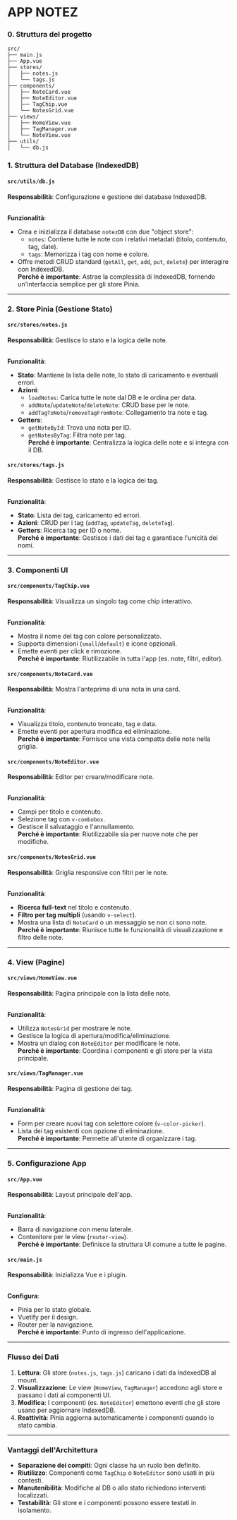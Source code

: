 # **APP NOTEZ**

### **0\. Struttura del progetto**

```
src/
├── main.js
├── App.vue
├── stores/
│   ├── notes.js
│   └── tags.js
├── components/
│   ├── NoteCard.vue
│   ├── NoteEditor.vue
│   ├── TagChip.vue
│   └── NotesGrid.vue
├── views/
│   ├── HomeView.vue
│   ├── TagManager.vue
│   └── NoteView.vue
├── utils/
│   └── db.js
```

### **1\. Struttura del Database (IndexedDB)**

#### `src/utils/db.js`

**Responsabilità**: Configurazione e gestione del database IndexedDB.  
 

**Funzionalità**:

*   Crea e inizializza il database `notezDB` con due "object store":
    *   `notes`: Contiene tutte le note con i relativi metadati (titolo, contenuto, tag, date).
    *   `tags`: Memorizza i tag con nome e colore.
*   Offre metodi CRUD standard (`getAll`, `get`, `add`, `put`, `delete`) per interagire con IndexedDB.  
    **Perché è importante**: Astrae la complessità di IndexedDB, fornendo un'interfaccia semplice per gli store Pinia.

---

### **2\. Store Pinia (Gestione Stato)**

#### `src/stores/notes.js`

**Responsabilità**: Gestisce lo stato e la logica delle note.  
 

**Funzionalità**:

*   **Stato**: Mantiene la lista delle note, lo stato di caricamento e eventuali errori.
*   **Azioni**:
    *   `loadNotes`: Carica tutte le note dal DB e le ordina per data.
    *   `addNote`/`updateNote`/`deleteNote`: CRUD base per le note.
    *   `addTagToNote`/`removeTagFromNote`: Collegamento tra note e tag.
*   **Getters**:
    *   `getNoteById`: Trova una nota per ID.
    *   `getNotesByTag`: Filtra note per tag.  
        **Perché è importante**: Centralizza la logica delle note e si integra con il DB.

#### `src/stores/tags.js`

**Responsabilità**: Gestisce lo stato e la logica dei tag.  
 

**Funzionalità**:

*   **Stato**: Lista dei tag, caricamento ed errori.
*   **Azioni**: CRUD per i tag (`addTag`, `updateTag`, `deleteTag`).
*   **Getters**: Ricerca tag per ID o nome.  
    **Perché è importante**: Gestisce i dati dei tag e garantisce l'unicità dei nomi.

---

### **3\. Componenti UI**

#### `src/components/TagChip.vue`

**Responsabilità**: Visualizza un singolo tag come chip interattivo.  
 

**Funzionalità**:

*   Mostra il nome del tag con colore personalizzato.
*   Supporta dimensioni (`small`/`default`) e icone opzionali.
*   Emette eventi per click e rimozione.  
    **Perché è importante**: Riutilizzabile in tutta l'app (es. note, filtri, editor).

#### `src/components/NoteCard.vue`

**Responsabilità**: Mostra l'anteprima di una nota in una card.  
 

**Funzionalità**:

*   Visualizza titolo, contenuto troncato, tag e data.
*   Emette eventi per apertura modifica ed eliminazione.  
    **Perché è importante**: Fornisce una vista compatta delle note nella griglia.

#### `src/components/NoteEditor.vue`

**Responsabilità**: Editor per creare/modificare note.  
 

**Funzionalità**:

*   Campi per titolo e contenuto.
*   Selezione tag con `v-combobox`.
*   Gestisce il salvataggio e l'annullamento.  
    **Perché è importante**: Riutilizzabile sia per nuove note che per modifiche.

#### `src/components/NotesGrid.vue`

**Responsabilità**: Griglia responsive con filtri per le note.  
 

**Funzionalità**:

*   **Ricerca full-text** nel titolo e contenuto.
*   **Filtro per tag multipli** (usando `v-select`).
*   Mostra una lista di `NoteCard` o un messaggio se non ci sono note.  
    **Perché è importante**: Riunisce tutte le funzionalità di visualizzazione e filtro delle note.

---

### **4\. View (Pagine)**

#### `src/views/HomeView.vue`

**Responsabilità**: Pagina principale con la lista delle note.  
 

**Funzionalità**:

*   Utilizza `NotesGrid` per mostrare le note.
*   Gestisce la logica di apertura/modifica/eliminazione.
*   Mostra un dialog con `NoteEditor` per modificare le note.  
    **Perché è importante**: Coordina i componenti e gli store per la vista principale.

#### `src/views/TagManager.vue`

**Responsabilità**: Pagina di gestione dei tag.  
 

**Funzionalità**:

*   Form per creare nuovi tag con selettore colore (`v-color-picker`).
*   Lista dei tag esistenti con opzione di eliminazione.  
    **Perché è importante**: Permette all'utente di organizzare i tag.

---

### **5\. Configurazione App**

#### `src/App.vue`

**Responsabilità**: Layout principale dell'app.  
 

**Funzionalità**:

*   Barra di navigazione con menu laterale.
*   Contenitore per le view (`router-view`).  
    **Perché è importante**: Definisce la struttura UI comune a tutte le pagine.

#### `src/main.js`

**Responsabilità**: Inizializza Vue e i plugin.  
 

**Configura**:

*   Pinia per lo stato globale.
*   Vuetify per il design.
*   Router per la navigazione.  
    **Perché è importante**: Punto di ingresso dell'applicazione.

---

### **Flusso dei Dati**

1.  **Lettura**: Gli store (`notes.js`, `tags.js`) caricano i dati da IndexedDB al mount.
2.  **Visualizzazione**: Le view (`HomeView`, `TagManager`) accedono agli store e passano i dati ai componenti UI.
3.  **Modifica**: I componenti (es. `NoteEditor`) emettono eventi che gli store usano per aggiornare IndexedDB.
4.  **Reattività**: Pinia aggiorna automaticamente i componenti quando lo stato cambia.

---

### **Vantaggi dell'Architettura**

*   **Separazione dei compiti**: Ogni classe ha un ruolo ben definito.
*   **Riutilizzo**: Componenti come `TagChip` o `NoteEditor` sono usati in più contesti.
*   **Manutenibilità**: Modifiche al DB o allo stato richiedono interventi localizzati.
*   **Testabilità**: Gli store e i componenti possono essere testati in isolamento.